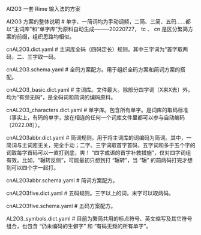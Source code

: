 Al2O3
一套 Rime 输入法的方案

Al2O3 方案的整体说明           # 单字、一简词均为手动调频，二简、三简、五码……都以“主词库”和“单字库”为原料自动生成────20220727， tc 、 cn 是区分繁简方案的前缀，组织思路均相似。
                               
cnAL2O3.dict.yaml              # 主词库全码（四码定长）规则。其中三字词为“首字取两码，二、三字取一码。

cnAL2O3.schema.yaml            # 全码方案配方。用于组织全码方案和简词方案的搭配。

cnAL2O3_basic.dict.yaml        # 主词库。文件最大。除部分四字词〔X来X去〕外，均为“有频无码”，是全码词和简词的编码原料。

cnAL2O3_characters.dict.yaml   # 单字库。包含所有单字。是词库的取码标准（事实上，有码的单字，放在相连的任何一个词库文件里都可以参与自动编码〔2022.08〕）。

cnAL2O3abbr.dict.yaml          # 简词规则。用于将主词库的词编码为简词。其中，一简词与主词库无关，完全手动；二字、三字词取首字首码，五字词和多于五个字的词取每字首码可以一直打到底，爽！ “四字成语的首字补救措施”，仅对四字词组有效。比如，“辗转反侧”，可能最初只想到打 “辗转”，当 “辗” 的前两码打完才想到可以四个字一起打。
                              
cnAL2O3abbr.schema.yaml        # 简词方案配方。

cnAL2O3five.dict.yaml          # 五码规则。三字以上的词，末字可以取两码。

cnAL2O3five.schema.yaml        # 五码方案配方。

AL2O3_symbols.dict.yaml        # 目前为繁简共用的标点符号、英文缩写及其它符号组合，也包含 “仍未编码的生僻字” 和 “有码无频的所有单字”。


